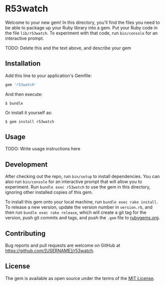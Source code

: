 # R53watch

Welcome to your new gem! In this directory, you'll find the files you need to be able to package up your Ruby library into a gem. Put your Ruby code in the file `lib/r53watch`. To experiment with that code, run `bin/console` for an interactive prompt.

TODO: Delete this and the text above, and describe your gem

## Installation

Add this line to your application's Gemfile:

```ruby
gem 'r53watch'
```

And then execute:

    $ bundle

Or install it yourself as:

    $ gem install r53watch

## Usage

TODO: Write usage instructions here

## Development

After checking out the repo, run `bin/setup` to install dependencies. You can also run `bin/console` for an interactive prompt that will allow you to experiment. Run `bundle exec r53watch` to use the gem in this directory, ignoring other installed copies of this gem.

To install this gem onto your local machine, run `bundle exec rake install`. To release a new version, update the version number in `version.rb`, and then run `bundle exec rake release`, which will create a git tag for the version, push git commits and tags, and push the `.gem` file to [rubygems.org](https://rubygems.org).

## Contributing

Bug reports and pull requests are welcome on GitHub at https://github.com/[USERNAME]/r53watch.


## License

The gem is available as open source under the terms of the [MIT License](http://opensource.org/licenses/MIT).

